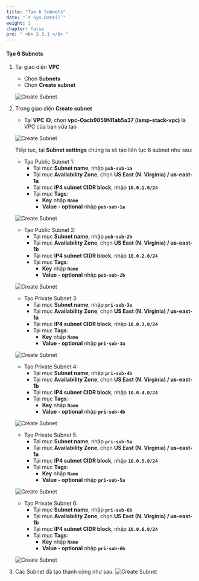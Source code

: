 ```yaml
---
title: "Tạo 6 Subnets"
date: "`r Sys.Date()`"
weight: 1
chapter: false
pre: " <b> 2.3.1 </b> "
---
```


#### Tạo 6 Subnets

1. Tại giao diện **VPC**

   - Chọn **Subnets**
   - Chọn **Create subnet**

   ![Create Subnet](/workshop1-FCJ2024/images/2.3-Subnet/2.3.1-CreateSubnet/0001-createsubnet.png?featherlight=false&width=90pc)

2. Trong giao diện **Create subnet**

   - Tại **VPC ID**, chọn **vpc-Oacb9059f41ab5a37 (lamp-stack-vpc)** là VPC của bạn vừa tạo

   ![Create Subnet](/workshop1-FCJ2024/images/2.3-Subnet/2.3.1-CreateSubnet/0002-createsubnet.png?featherlight=false&width=90pc)

   Tiếp tục, tại **Subnet settings** chúng ta sẽ tạo liên tục 6 subnet như sau:

   - Tạo Public Subnet 1:
     - Tại mục **Subnet name**, nhập **`pub-sub-1a`**
     - Tại mục **Availability Zone**, chọn **US East (N. Virginia) / us-east-1a**
     - Tại mục **IP4 subnet CIDR block**, nhập **`10.0.1.0/24`**
     - Tại mục **Tags**:
       - **Key** nhập **`Name`**
       - **Value - optional** nhập **`pub-sub-1a`**

   ![Create Subnet](/workshop1-FCJ2024/images/2.3-Subnet/2.3.1-CreateSubnet/0003-createsubnet.png?featherlight=false&width=90pc)

   - Tạo Public Subnet 2:
     - Tại mục **Subnet name**, nhập **`pub-sub-2b`**
     - Tại mục **Availability Zone**, chọn **US East (N. Virginia) / us-east-1b**
     - Tại mục **IP4 subnet CIDR block**, nhập **`10.0.2.0/24`**
     - Tại mục **Tags**:
       - **Key** nhập **`Name`**
       - **Value - optional** nhập **`pub-sub-2b`**

   ![Create Subnet](/workshop1-FCJ2024/images/2.3-Subnet/2.3.1-CreateSubnet/0004-createsubnet.png?featherlight=false&width=90pc)

   - Tạo Private Subnet 3:
     - Tại mục **Subnet name**, nhập **`pri-sub-3a`**
     - Tại mục **Availability Zone**, chọn **US East (N. Virginia) / us-east-1a**
     - Tại mục **IP4 subnet CIDR block**, nhập **`10.0.3.0/24`**
     - Tại mục **Tags**:
       - **Key** nhập **`Name`**
       - **Value - optional** nhập **`pri-sub-3a`**

   ![Create Subnet](/workshop1-FCJ2024/images/2.3-Subnet/2.3.1-CreateSubnet/0005-createsubnet.png?featherlight=false&width=90pc)

   - Tạo Private Subnet 4:
     - Tại mục **Subnet name**, nhập **`pri-sub-4b`**
     - Tại mục **Availability Zone**, chọn **US East (N. Virginia) / us-east-1b**
     - Tại mục **IP4 subnet CIDR block**, nhập **`10.0.4.0/24`**
     - Tại mục **Tags**:
       - **Key** nhập **`Name`**
       - **Value - optional** nhập **`pri-sub-4b`**

   ![Create Subnet](/workshop1-FCJ2024/images/2.3-Subnet/2.3.1-CreateSubnet/0006-createsubnet.png?featherlight=false&width=90pc)

   - Tạo Private Subnet 5:
     - Tại mục **Subnet name**, nhập **`pri-sub-5a`**
     - Tại mục **Availability Zone**, chọn **US East (N. Virginia) / us-east-1a**
     - Tại mục **IP4 subnet CIDR block**, nhập **`10.0.5.0/24`**
     - Tại mục **Tags**:
       - **Key** nhập **`Name`**
       - **Value - optional** nhập **`pri-sub-5a`**

   ![Create Subnet](/workshop1-FCJ2024/images/2.3-Subnet/2.3.1-CreateSubnet/0007-createsubnet.png?featherlight=false&width=90pc)

   - Tạo Private Subnet 6:
     - Tại mục **Subnet name**, nhập **`pri-sub-6b`**
     - Tại mục **Availability Zone**, chọn **US East (N. Virginia) / us-east-1b**
     - Tại mục **IP4 subnet CIDR block**, nhập **`10.0.6.0/24`**
     - Tại mục **Tags**:
       - **Key** nhập **`Name`**
       - **Value - optional** nhập **`pri-sub-6b`**

   ![Create Subnet](/workshop1-FCJ2024/images/2.3-Subnet/2.3.1-CreateSubnet/0008-createsubnet.png?featherlight=false&width=90pc)

3. Các Subnet đã tạo thành công như sau:
   ![Create Subnet](/workshop1-FCJ2024/images/2.3-Subnet/2.3.1-CreateSubnet/0010-createsubnet.png?featherlight=false&width=90pc)
